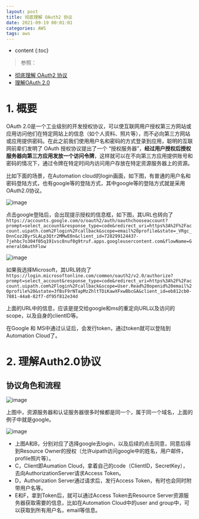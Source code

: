 ```yaml
---
layout: post
title: 彻底理解 OAuth2 协议
date: 2021-09-19 00:01:01
categories: AWS
tags: aws
---
```

* content
{:toc}

> 参照：
- [彻底理解 OAuth2 协议](https://www.youtube.com/watch?v=T0h6A-M_WmI&t=47s)
- [理解OAuth 2.0](https://www.ruanyifeng.com/blog/2014/05/oauth_2_0.html)

# 1. 概要

OAuth 2.0是一个工业级别的开发授权协议，可以使互联网用户授权第三方网站或应用访问他们在特定网站上的信息（如个人资料、照片等），而不必向第三方网站或应用提供密码。在此之前我们使用用户名和密码的方式登录到应用，聪明的互联网前辈们发明了 OAuth 授权协议提出了一个 “授权服务器”，**经过用户授权后授权服务器向第三方应用发放一个访问令牌**，这样就可以在不向第三方应用提供账号和密码的情况下，通过令牌在特定时间内访问用户存放在特定资源服务器上的资源。

比如下面的场景，在Automation cloud的login画面，如下图，有普通的用户名和密码登陆方式，也有google等的登陆方式，其中google等的登陆方式就是采用OAuth2.0协议。

![image](https://user-images.githubusercontent.com/18595935/133916408-d690e6f6-983c-44f7-a34e-c90a2f9b4baf.png)

点击google登陆后，会出现提示授权的信息框，如下图，其URL也转向了 `https://accounts.google.com/o/oauth2/auth/oauthchooseaccount?prompt=select_account&response_type=code&redirect_uri=https%3A%2F%2Faccount.uipath.com%2Flogin%2Fcallback&scope=email%20profile&state=_VRgc_DnnCoz2ByrSLALp3Qtr2MMwE0n&client_id=728299124437-7jehbc7o304f05q191vsc8nuf0g9truf.apps.googleusercontent.com&flowName=GeneralOAuthFlow`

![image](https://user-images.githubusercontent.com/18595935/133916503-f277bcab-63ef-4ff5-91c3-03ee2f1302b5.png)

如果我选择Microsoft，其URL转向了 `https://login.microsoftonline.com/common/oauth2/v2.0/authorize?prompt=select_account&response_type=code&redirect_uri=https%3A%2F%2Faccount.uipath.com%2Flogin%2Fcallback&scope=User.Read%20openid%20email%20profile%20&state=3fBsF9rNTapMzZhltTDiKawXFxwBbcGA&client_id=eb812cb0-7881-44a8-82f7-df95f812e34d`

上面的URL中的信息，应该是提交给google和ms的重定向URL以及访问的scope，以及自身的clientID等。

在Google 和 MS中通过认证后，会发行token，通过token就可以登陆到Automation Cloud了。

# 2. 理解Auth2.0协议

## 协议角色和流程

![image](https://user-images.githubusercontent.com/18595935/133916969-9b8646c0-f320-4aaa-9c89-54fb153ec392.png)

上图中，资源服务器和认证服务器很多时候都是同一个，属于同一个域名，上面的例子中就是google。

![image](https://user-images.githubusercontent.com/18595935/133917062-2d0cd542-857c-4dc5-b91d-3e482adb6ef5.png)

- 上图A和B，分别对应了选择google去login，以及后续的点击同意，同意后得到Resource Owner的授权（允许uipath访问google中的姓名，用户邮件，profile照片等）。
- C，Client即Aumation Cloud，拿着自己的code（ClientID，SecretKey），去向AuthorizationServer请求Access Token。
- D，Authorization Server通过请求后，发行Access Token，有时也会同时附带用户名等。
- E和F，拿到Token后，就可以通过Access Token去Resource Server资源服务器获取需要的信息，比如在Automation Cloud中的user and group中，可以获取到所有用户名，email等信息。














